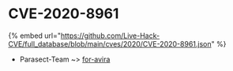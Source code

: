 # CVE-2020-8961
{% embed url="https://github.com/Live-Hack-CVE/full_database/blob/main/cves/2020/CVE-2020-8961.json" %}

* Parasect-Team ~> [for-avira](https://www.alice-snow.ru/2020/database/cve-2020-8961/for-avira-parasect-team)